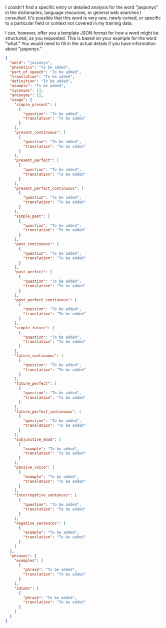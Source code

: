I couldn't find a specific entry or detailed analysis for the word "jasponyx" in the dictionaries, language resources, or general web searches I consulted. It's possible that this word is very rare, newly coined, or specific to a particular field or context not covered in my training data.

I can, however, offer you a template JSON format for how a word might be structured, as you requested. This is based on your example for the word "what." You would need to fill in the actual details if you have information about "jasponyx."

```json
{
  "word": "jasponyx",
  "phonetics": "To be added",
  "part_of_speech": "To be added",
  "translation": "To be added",
  "definition": "To be added",
  "example": "To be added",
  "synonyms": [],
  "antonyms": [],
  "usage": {
    "simple_present": [
      {
        "question": "To be added",
        "translation": "To be added"
      }
    ],
    "present_continuous": [
      {
        "question": "To be added",
        "translation": "To be added"
      }
    ],
    "present_perfect": [
      {
        "question": "To be added",
        "translation": "To be added"
      }
    ],
    "present_perfect_continuous": [
      {
        "question": "To be added",
        "translation": "To be added"
      }
    ],
    "simple_past": [
      {
        "question": "To be added",
        "translation": "To be added"
      }
    ],
    "past_continuous": [
      {
        "question": "To be added",
        "translation": "To be added"
      }
    ],
    "past_perfect": [
      {
        "question": "To be added",
        "translation": "To be added"
      }
    ],
    "past_perfect_continuous": [
      {
        "question": "To be added",
        "translation": "To be added"
      }
    ],
    "simple_future": [
      {
        "question": "To be added",
        "translation": "To be added"
      }
    ],
    "future_continuous": [
      {
        "question": "To be added",
        "translation": "To be added"
      }
    ],
    "future_perfect": [
      {
        "question": "To be added",
        "translation": "To be added"
      }
    ],
    "future_perfect_continuous": [
      {
        "question": "To be added",
        "translation": "To be added"
      }
    ],
    "subjunctive_mood": [
      {
        "example": "To be added",
        "translation": "To be added"
      }
    ],
    "passive_voice": [
      {
        "example": "To be added",
        "translation": "To be added"
      }
    ],
    "interrogative_sentences": [
      {
        "question": "To be added",
        "translation": "To be added"
      }
    ],
    "negative_sentences": [
      {
        "example": "To be added",
        "translation": "To be added"
      }
    ]
  },
  "phrases": {
    "examples": [
      {
        "phrase": "To be added",
        "translation": "To be added"
      }
    ],
    "idioms": [
      {
        "phrase": "To be added",
        "translation": "To be added"
      }
    ]
  }
}
```
 